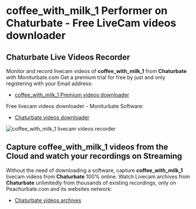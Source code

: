 # coffee_with_milk_1 Performer on Chaturbate - Free LiveCam videos downloader

## Chaturbate Live Videos Recorder

Monitor and record livecam videos of **coffee_with_milk_1** from **Chaturbate** with Moniturbate.com
Get a premium trial for free by just and only registering with your Email address:
* [coffee_with_milk_1 Premium videos downloader](https://moniturbate.com/request-demo-licence-key.html)

Free livecam videos downloader - Moniturbate Software:
* [Chaturbate videos downloader](https://moniturbate.com/moniturbate-download-software.html)

![coffee_with_milk_1 livecam videos recorder](https://peachurnet.com/templates/moniturbate-software.png)


## Capture coffee_with_milk_1 videos from the Cloud and watch your recordings on Streaming

Without the need of downloading a software, capture **coffee_with_milk_1** livecam videos from **Chaturbate** 100% online.
Watch Livecam archives from **Chaturbate** unlimitedly from thousands of existing recordings, only on Peachurbate.com and its websites network:
* [Chaturbate videos archives](https://peachurnet.com/)